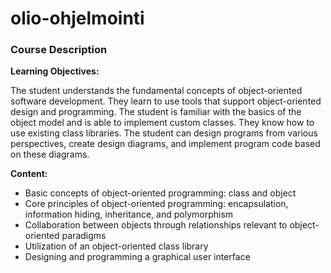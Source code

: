 # olio-ohjelmointi
### Course Description

**Learning Objectives:**

The student understands the fundamental concepts of object-oriented software development. They learn to use tools that support object-oriented design and programming. The student is familiar with the basics of the object model and is able to implement custom classes. They know how to use existing class libraries. The student can design programs from various perspectives, create design diagrams, and implement program code based on these diagrams.

**Content:**

- Basic concepts of object-oriented programming: class and object
- Core principles of object-oriented programming: encapsulation, information hiding, inheritance, and polymorphism
- Collaboration between objects through relationships relevant to object-oriented paradigms
- Utilization of an object-oriented class library
- Designing and programming a graphical user interface
